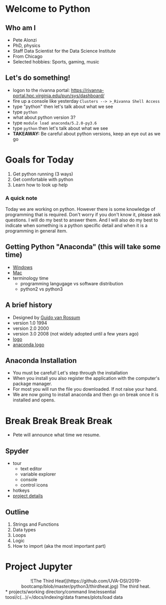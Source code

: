 # Welcome to Python

## Who am I
* Pete Alonzi
* PhD, physics
* Staff Data Scientist for the Data Science Institute
* From Chicago
* Selected hobbies: Sports, gaming, music

## Let's do something!
* logon to the rivanna portal: https://rivanna-portal.hpc.virginia.edu/pun/sys/dashboard/
* fire up a console like yesterday ``` Clusters --> >_Rivanna Shell Access ```
* type "python" then let's talk about what we see
* type ``` python ```
* what about python version 3?
* type ``` module load anaconda/5.2.0-py3.6 ```
* type ``` python ``` then let's talk about what we see
* **TAKEAWAY:** Be careful about python versions, keep an eye out as we go

# Goals for Today
1. Get python running (3 ways)
2. Get comfortable with python
3. Learn how to look up help

### A quick note
Today we are working on python. However there is some knowledge of programming that is required. Don't worry if you don't know it, please ask questions. I will do my best to answer them. And I will also do my best to indicate when something is a python specific detail and when it is a programming in general item.

## Getting Python "Anaconda" (this will take some time)
* [Windows](https://www.anaconda.com/download/#windows)
* [Mac](https://www.anaconda.com/download/#macos)
* terminology time
  * programming langugage vs software distribution
  * python2 vs python3

## A brief history
* Designed by [Guido van Rossum](https://www.google.com/search?q=google+image+search+guido+van+rossum&safe=off&rlz=1C5CHFA_enUS690US690&source=lnms&tbm=isch&sa=X&ved=0ahUKEwjE_eGK6KHdAhXrRd8KHUzBDHsQ_AUICigB&biw=1440&bih=697)
* version 1.0 1994
* version 2.0 2000
* version 3.0 2008 (not widely adopted until a few years ago)
* [logo](https://www.google.com/search?q=python+logo&safe=off&rlz=1C5CHFA_enUS690US690&source=lnms&tbm=isch&sa=X&ved=0ahUKEwi9xN-J8aHdAhVBMt8KHT-WDEEQ_AUICigB&biw=1440&bih=697)
* [anaconda logo](https://www.google.com/search?q=anaconda+logo&safe=off&rlz=1C5CHFA_enUS690US690&source=lnms&tbm=isch&sa=X&ved=0ahUKEwin88Gf8aHdAhUhiOAKHeGLBHYQ_AUICigB&biw=1440&bih=697)

## Anaconda Installation
* You must be careful! Let's step through the installation
* When you install you also register the application with the computer's package manager.
* For most you will run the file you downloaded. If not raise your hand.
* We are now going to install anaconda and then go on break once it is installed and opens.

# Break Break Break Break
* Pete will announce what time we resume.

## Spyder
* tour
  * text editor
  * variable explorer
  * console
  * control icons
* hotkeys
* [project details](https://docs.spyder-ide.org/projects.html)

## Outline
1. Strings and Functions
2. Data types
3. Loops
4. Logic
5. How to import (aka the most important part)

# Project Jupyter
<center>
![The Third Heat](https://github.com/UVA-DSI/2019-bootcamp/blob/master/python3/thirdheat.jpg)
The third heat.
</center>
* projects/working directory/command line/essential toosl/c(...)/=/docs/indexing/data frames/plots/load data
